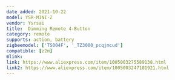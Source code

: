 ```yaml
---
date_added: 2021-10-22
model: YSR-MINI-Z
vendor: Ysrsai
title:  Dimming Remote 4-Button 
category: remote
supports: action, battery
zigbeemodel: ['TS004F', '_TZ3000_pcqjmcud']
compatible: [z2m]
mlink: 
link: https://www.aliexpress.com/item/1005003275589138.html
link2: https://www.aliexpress.com/item/1005003247101921.html
---
```

